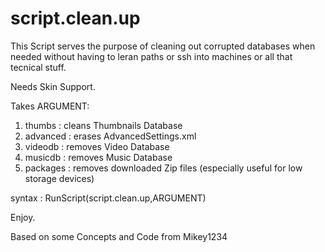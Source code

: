 script.clean.up
===============

This Script serves the purpose of cleaning out corrupted databases when needed without having to leran paths or ssh into machines or all that tecnical stuff.

Needs Skin Support.

Takes ARGUMENT:

1. thumbs : cleans Thumbnails Database
2. advanced : erases AdvancedSettings.xml
3. videodb : removes Video Database
4. musicdb : removes Music Database
5. packages : removes downloaded Zip files (especially useful for low storage devices)

syntax :  RunScript(script.clean.up,ARGUMENT)

Enjoy.

Based on some Concepts and Code from Mikey1234
